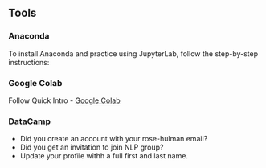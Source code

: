 ## Tools

### Anaconda

To install Anaconda and practice using JupyterLab, follow the step-by-step instructions:

<object data="_static/anaconda-jupyter.pdf" width="750" height="450" type='application/pdf'/></object>

### Google Colab

Follow Quick Intro - [Google Colab](https://www.tutorialspoint.com/google_colab/google_colab_quick_guide.htm)

### DataCamp

- Did you create an account with your rose-hulman email?
- Did you get an invitation to join NLP group?
- Update your profile withh a full first and last name.
